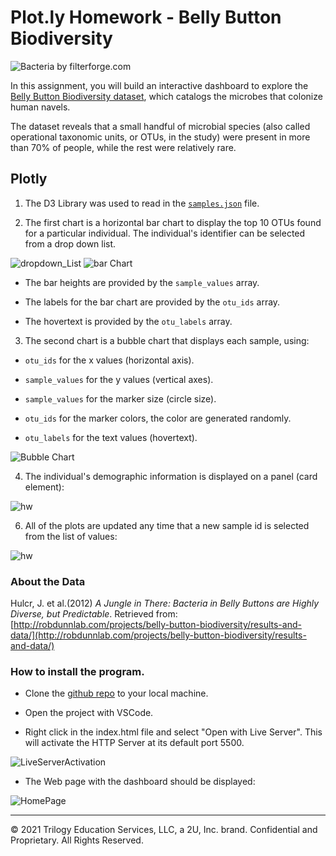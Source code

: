 # Plot.ly Homework - Belly Button Biodiversity

![Bacteria by filterforge.com](Images/bacteria.jpg)

In this assignment, you will build an interactive dashboard to explore the [Belly Button Biodiversity dataset](http://robdunnlab.com/projects/belly-button-biodiversity/), which catalogs the microbes that colonize human navels.

The dataset reveals that a small handful of microbial species (also called operational taxonomic units, or OTUs, in the study) were present in more than 70% of people, while the rest were relatively rare.

##  Plotly

1. The D3 Library was used to read in the [`samples.json`](./data/samples.json) file.

2. The first chart is a horizontal bar chart to display the top 10 OTUs found for a particular individual.  The individual's identifier can be selected from a drop down list.

![dropdown_List](Images/dropdown1.png)   ![bar Chart](Images/hw01.png)

* The bar heights are provided by the `sample_values` array.

* The labels for the bar chart are provided by the `otu_ids` array.

* The hovertext is provided by the `otu_labels` array.



3. The second chart is a bubble chart that displays each sample, using:

* `otu_ids` for the x values (horizontal axis).

* `sample_values` for the y values (vertical axes).

* `sample_values` for the marker size (circle size).

* `otu_ids` for the marker colors, the color are generated randomly.

* `otu_labels` for the text values (hovertext).

![Bubble Chart](Images/bubble_chart.png)


4. The individual's demographic information is displayed on a panel (card element):

![hw](Images/hw03.png)

6. All of the plots are updated any time that a new sample id is selected from the list of values:

![hw](Images/bb.gif)


### About the Data

Hulcr, J. et al.(2012) _A Jungle in There: Bacteria in Belly Buttons are Highly Diverse, but Predictable_. Retrieved from: [http://robdunnlab.com/projects/belly-button-biodiversity/results-and-data/](http://robdunnlab.com/projects/belly-button-biodiversity/results-and-data/)


### How to install the program.

* Clone the [github repo](https://github.com/j0serobles/plot.ly-homework) to your local machine.

* Open the project with VSCode.

* Right click in the index.html file and select "Open with Live Server".  This will activate the HTTP Server at its default port 5500.

![LiveServerActivation](./Images/liveserver.PNG)

* The Web page with the dashboard should be displayed:

![HomePage](./Images/homepage.PNG)

- - -

© 2021 Trilogy Education Services, LLC, a 2U, Inc. brand. Confidential and Proprietary. All Rights Reserved.
